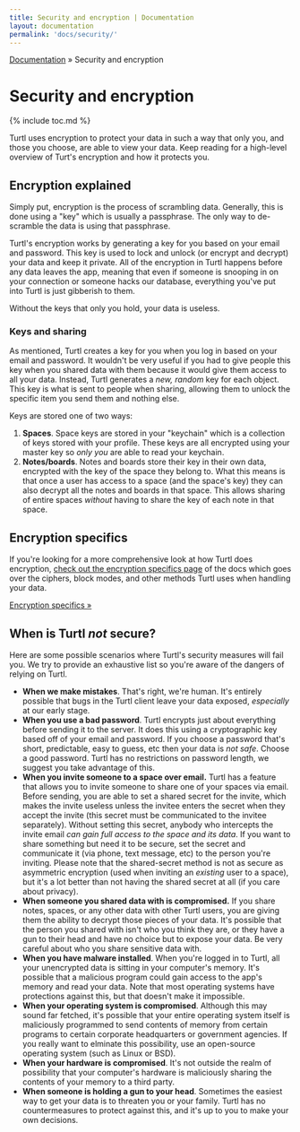 ```yaml
---
title: Security and encryption | Documentation
layout: documentation
permalink: 'docs/security/'
---
```


<div class="breadcrumb">
<a href="/docs">Documentation</a> &raquo;
Security and encryption
</div>

# Security and encryption

{% include toc.md %}

Turtl uses encryption to protect your data in such a way that only you, and
those you choose, are able to view your data. Keep reading for a high-level
overview of Turt's encryption and how it protects you.

## Encryption explained

Simply put, encryption is the process of scrambling data. Generally, this is
done using a "key" which is usually a passphrase. The only way to de-scramble
the data is using that passphrase.

Turtl's encryption works by generating a key for you based on your
email and password. This key is used to lock and unlock (or encrypt and
decrypt) your data and keep it private. All of the encryption in Turtl happens
before any data leaves the app, meaning that even if someone is snooping in on
your connection or someone hacks our database, everything you've put into Turtl
is just gibberish to them.

Without the keys that only you hold, your data is useless.

### Keys and sharing

As mentioned, Turtl creates a key for you when you log in based on your email
and password. It wouldn't be very useful if you had to give people this key when
you shared data with them because it would give them access to all your data.
Instead, Turtl generates a *new, random* key for each object. This key is what
is sent to people when sharing, allowing them to unlock the specific item you
send them and nothing else.

Keys are stored one of two ways:

1. __Spaces__. Space keys are stored in your "keychain" which is a collection of
keys stored with your profile. These keys are all encrypted using your master
key so *only you* are able to read your keychain.
1. __Notes/boards__. Notes and boards store their key in their own data, encrypted with the key of
the space they belong to. What this means is that once a user has access to a
space (and the space's key) they can also decrypt all the notes and boards in that space.
This allows sharing of entire spaces *without* having to share the key of each
note in that space.

## Encryption specifics

If you're looking for a more comprehensive look at how Turtl does encryption,
[check out the encryption specifics page](/docs/security/encryption-specifics) of the docs
which goes over the ciphers, block modes, and other methods Turtl uses when
handling your data.

[Encryption specifics &raquo;](/docs/security/encryption-specifics)

## When is Turtl *not* secure?

Here are some possible scenarios where Turtl's security measures will fail you.
We try to provide an exhaustive list so you're aware of the dangers of relying
on Turtl.

- __When we make mistakes__. That's right, we're human. It's entirely possible
that bugs in the Turtl client leave your data exposed, *especially* at our
early stage.
- __When you use a bad password__. Turtl encrypts just about everything before
sending it to the server. It does this using a cryptographic key based off of
your email and password. If you choose a password that's
short, predictable, easy to guess, etc then your data is *not safe*. Choose a
good password. Turtl has no restrictions on password length, we suggest
you take advantage of this.
- __When you invite someone to a space over email.__ Turtl has a feature that
allows you to invite someone to share one of your spaces via email. Before
sending, you are able to set a shared secret for the invite, which makes the
invite useless unless the invitee enters the secret when they accept the invite
(this secret must be communicated to the invitee separately). Without setting
this secret, anybody who intercepts the invite email *can gain full access to
the space and its data*. If you want to share something but need it to be 
secure, set the secret and communicate it (via phone, text message, etc) to the
person you're inviting. Please note that the shared-secret method is not as
secure as asymmetric encryption (used when inviting an *existing* user to a
space), but it's a lot better than not having the shared secret at all (if you
care about privacy).
- __When someone you shared data with is compromised.__ If you share
notes, spaces, or any other data with other Turtl users, you are giving them the
ability to decrypt those pieces of your data. It's possible that the person you
shared with isn't who you think they are, or they have a gun to their head and
have no choice but to expose your data. Be very careful about who you share
sensitive data with.
- __When you have malware installed__. When you're logged in to Turtl, all your
unencrypted data is sitting in your computer's memory. It's possible that a
malicious program could gain access to the app's memory and read your data.
Note that most operating systems have protections against this, but that doesn't
make it impossible.
- __When your operating system is compromised__. Although this may sound far
fetched, it's possible that your entire operating system itself is maliciously
programmed to send contents of memory from certain programs to certain corporate
headquarters or government agencies. If you really want to elminate this
possibility, use an open-source operating system (such as Linux or BSD).
- __When your hardware is compromised__. It's not outside the realm of
possibility that your computer's hardware is maliciously sharing the contents of
your memory to a third party.
- __When someone is holding a gun to your head__. Sometimes the easiest way to
get your data is to threaten you or your family. Turtl has no countermeasures to
protect against this, and it's up to you to make your own decisions.

